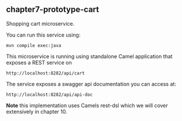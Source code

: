chapter7-prototype-cart
-----------------------

Shopping cart microservice.

You can run this service using:

    mvn compile exec:java
    
This microservice is running using standalone Camel application that exposes a REST service on
    
    http://localhost:8282/api/cart
    
The service exposes a swagger api documentation you can access at:
    
    http://localhost:8282/api/api-doc
    
**Note** this implementation uses Camels rest-dsl which we will cover extensively in chapter 10.    